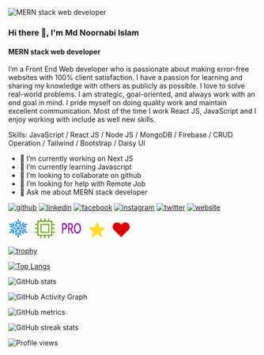 ![MERN stack web developer](https://media.licdn.com/dms/image/D5616AQEOxHKCn1IBbw/profile-displaybackgroundimage-shrink_350_1400/0/1685973316632?e=1692835200&v=beta&t=tbhE7YJ_jlm9RTr3Wykyn-s3spA30c1u1ASWvOqBT-I)

### Hi there 👋, I'm Md Noornabi Islam
#### MERN stack web developer

I’m a Front End Web developer who is passionate about making error-free websites with 100% client satisfaction. I have a passion for learning and sharing my knowledge with others as publicly as possible. I love to solve real-world problems. I am strategic, goal-oriented, and always work with an end goal in mind. I pride myself on doing quality work and maintain excellent communication. Most of the time I work React JS, JavaScript and I enjoy working with include  as well new skills.

Skills: JavaScript / React JS / Node JS / MongoDB / Firebase / CRUD Operation / Tailwind / Bootstrap / Daisy UI 

- 🔭 I’m currently working on Next JS 
- 🌱 I’m currently learning Javascript 
- 👯 I’m looking to collaborate on github 
- 🤔 I’m looking for help with Remote Job 
- 💬 Ask me about MERN stack developer 


[<img src='https://cdn.jsdelivr.net/npm/simple-icons@3.0.1/icons/github.svg' alt='github' height='40'>](https://github.com/noornabi07)  [<img src='https://cdn.jsdelivr.net/npm/simple-icons@3.0.1/icons/linkedin.svg' alt='linkedin' height='40'>](https://www.linkedin.com/in/https://www.linkedin.com/in/md-noornabi-islam-0a239821b//)  [<img src='https://cdn.jsdelivr.net/npm/simple-icons@3.0.1/icons/facebook.svg' alt='facebook' height='40'>](https://www.facebook.com/https://www.facebook.com/mdnoornabiislamNK)  [<img src='https://cdn.jsdelivr.net/npm/simple-icons@3.0.1/icons/instagram.svg' alt='instagram' height='40'>](https://www.instagram.com/https://www.instagram.com/musicpromoter33//)  [<img src='https://cdn.jsdelivr.net/npm/simple-icons@3.0.1/icons/twitter.svg' alt='twitter' height='40'>](https://twitter.com/https://twitter.com/MDNurna56749656)  [<img src='https://cdn.jsdelivr.net/npm/simple-icons@3.0.1/icons/icloud.svg' alt='website' height='40'>](https://soundcloud.com/noornabiprogram07)  

<a href='https://archiveprogram.github.com/'><img src='https://raw.githubusercontent.com/acervenky/animated-github-badges/master/assets/acbadge.gif' width='40' height='40'></a> <a href='https://docs.github.com/en/developers'><img src='https://raw.githubusercontent.com/acervenky/animated-github-badges/master/assets/devbadge.gif' width='40' height='40'></a> <a href='https://github.com/pricing'><img src='https://raw.githubusercontent.com/acervenky/animated-github-badges/master/assets/pro.gif' width='40' height='40'></a> <a href='https://stars.github.com/'><img src='https://raw.githubusercontent.com/acervenky/animated-github-badges/master/assets/starbadge.gif' width='35' height='35'></a> <a href='https://docs.github.com/en/github/supporting-the-open-source-community-with-github-sponsors'><img src='https://raw.githubusercontent.com/acervenky/animated-github-badges/master/assets/sponsorbadge.gif' width='35' height='35'></a> 

[![trophy](https://github-profile-trophy.vercel.app/?username=noornabi07)](https://github.com/ryo-ma/github-profile-trophy)

[![Top Langs](https://github-readme-stats.vercel.app/api/top-langs/?username=noornabi07)](https://github.com/anuraghazra/github-readme-stats)

![GitHub stats](https://github-readme-stats.vercel.app/api?username=noornabi07&show_icons=true&count_private=true)  

![GitHub Activity Graph](https://activity-graph.herokuapp.com/graph?username=noornabi07)  

![GitHub metrics](https://metrics.lecoq.io/noornabi07)  

![GitHub streak stats](https://streak-stats.demolab.com/?user=noornabi07)  

![Profile views](https://gpvc.arturio.dev/noornabi07)  

